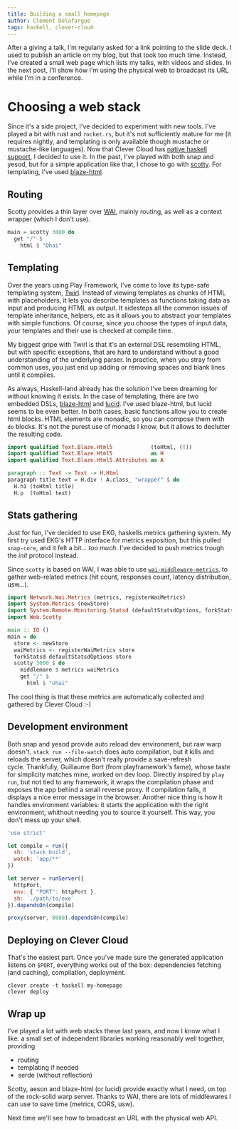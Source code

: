 ```yaml
---
title: Building a small homepage
author: Clement Delafargue
tags: haskell, clever-cloud
---
```


After a giving a talk, I'm regularly asked for a link pointing to the slide
deck. I used to publish an article on my blog, but that took too much time.
Instead, I've created a small web page which lists my talks, with videos and
slides. In the next post, I'll show how I'm using the physical web to broadcast
its URL while I'm in a conference.

# Choosing a web stack

Since it's a side project, I've decided to experiment with new tools. I've
played a bit with rust and `rocket.rs`, but it's not sufficiently mature for me
(it requires nightly, and templating is only available though mustache or
mustache-like languages). Now that Clever Cloud has [native haskell
support](https://www.clever-cloud.com/doc/haskell/haskell/), I decided to use
it. In the past, I've played with both snap and yesod, but for a simple
application like that, I chose to go with
[scotty](https://hackage.haskell.org/package/scotty). For templating, I've used
[blaze-html](https://jaspervdj.be/blaze/tutorial.html).

## Routing

Scotty provides a thin layer over [WAI](https://www.stackage.org/package/wai),
mainly routing, as well as a context wrapper (which I don't use).

```haskell
main = scotty 3000 do
  get "/" $
    html $ "Ohai"
```

## Templating

Over the years using Play Framework, I've come to love its type-safe templating
system,
[Twirl](https://www.playframework.com/documentation/2.5.x/ScalaTemplates).
Instead of viewing templates as chunks of HTML with placeholders, it lets you
describe templates as functions taking data as input and producing HTML as
output. It sidesteps all the common issues of template inheritance, helpers,
etc as it allows you to abstract your templates with simple functions. Of
course, since you choose the types of input data, your templates and their use
is checked at compile time.

My biggest gripe with Twirl is that it's an external DSL resembling HTML, but
with specific exceptions, that are hard to understand without a good
understanding of the underlying parser. In practice, when you stray from common
uses, you just end up adding or removing spaces and blank lines until it
compiles.

As always, Haskell-land already has the solution I've been dreaming for without
knowing it exists. In the case of templating, there are two embedded DSLs,
[blaze-html](https://jaspervdj.be/blaze/tutorial.html) and
[lucid](https://hackage.haskell.org/package/lucid#readme). I've used
blaze-html, but lucid seems to be even better. In both cases, basic functions
allow you to create html blocks.  HTML elements are monadic, so you can compose
them with `do` blocks. It's not the purest use of monads I know, but it allows
to declutter the resulting code.

```haskell
import qualified Text.Blaze.Html5            (toHtml, (!))
import qualified Text.Blaze.Html5            as H
import qualified Text.Blaze.Html5.Attributes as A

paragraph :: Text -> Text -> H.Html
paragraph title text = H.div ! A.class_ "wrapper" $ do
  H.h1 (toHtml title)
  H.p  (toHtml text)
```

## Stats gathering

Just for fun, I've decided to use EKG, haskells metrics gathering system. My
first try used EKG's HTTP interface for metrics exposition, but this pulled
`snap-core`, and it felt a bit… *too much*.  I've decided to push metrics
trough the *init* protocol instead.

Since `scotty` is based on WAI, I was able to use
[`wai-middleware-metrics`](https://hackage.haskell.org/package/wai-middleware-metrics),
to gather web-related metrics (hit count, responses count, latency
distribution, usw…).

```haskell
import Network.Wai.Metrics (metrics, registerWaiMetrics)
import System.Metrics (newStore)
import System.Remote.Monitoring.Statsd (defaultStatsdOptions, forkStatsd)
import Web.Scotty

main :: IO ()
main = do
  store <- newStore
  waiMetrics <- registerWaiMetrics store
  forkStatsd defaultStatsdOptions store
  scotty 3000 $ do
    middlemare $ metrics waiMetrics
    get "/" $
      html $ "ohai"
```

The cool thing is that these metrics are automatically collected and gathered
by Clever Cloud :-)

## Development environment

Both snap and yesod provide auto reload dev environment, but raw warp doesn't.
`stack run --file-watch` does auto compilation, but it kills and reloads the
server, which doesn't really provide a save-refresh cycle. Thankfully,
Guillaume Bort (from playframework's fame), whose taste for simplicity matches
mine, worked on dev loop. Directly inspired by `play run`, but not tied to any
framework, it wraps the compilation phase and exposes the app behind a small
reverse proxy. If compilation fails, it displays a nice error message in the
browser. Another nice thing is how it handles environment variables: it starts
the application with the right environment, whithout needing you to source it
yourself. This way, you don't mess up your shell.

```javascript
'use strict'

let compile = run({
  sh: 'stack build',
  watch: 'app/**'
})

let server = runServer({
  httpPort,
  env: { "PORT": httpPort },
  sh: `./path/to/exe`
}).dependsOn(compile)

proxy(server, 8080).dependsOn(compile)
```

## Deploying on Clever Cloud

That's the easiest part. Once you've made sure the generated application
listens on `$PORT`, everything works out of the box: dependencies fetching (and
caching), compilation, deployment.

	clever create -t haskell my-homepage
	clever deploy

## Wrap up

I've played a lot with web stacks these last years, and now I know what I like:
a small set of independent libraries working reasonably well together, providing

 - routing
 - templating if needed
 - serde (without reflection)

Scotty, aeson and blaze-html (or lucid) provide exactly what I need, on top of
the rock-solid warp server. Thanks to WAI, there are lots of middlewares I can
use to save time (metrics, CORS, usw).

Next time we'll see how to broadcast an URL with the physical web API.
